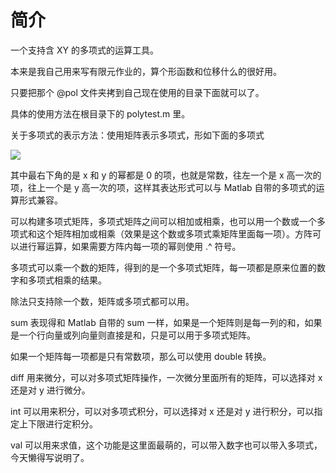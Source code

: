 # 简介

一个支持含 XY 的多项式的运算工具。

本来是我自己用来写有限元作业的，算个形函数和位移什么的很好用。

只要把那个 @pol 文件夹拷到自己现在使用的目录下面就可以了。

具体的使用方法在根目录下的 polytest.m 里。

关于多项式的表示方法：使用矩阵表示多项式，形如下面的多项式

![](http://latex.codecogs.com/gif.latex?\left[\begin{matrix}a_{n,n}&a_{n-1,n}&\cdots&a_{0,n}\\a_{n,n-1}&a_{n-1,n-1}&\cdots&a_{0,n-1}\\\vdots&\vdots&\ddots&\vdots\\a_{n,1}&a_{n-1,1}&\cdots&a_{0,1}\\a_{n,0}&a_{n-1,0}&\cdots&a_{0,0}\end{matrix}\right])

其中最右下角的是 x 和 y 的幂都是 0 的项，也就是常数，往左一个是 x 高一次的项，往上一个是 y 高一次的项，这样其表达形式可以与 Matlab 自带的多项式的运算形式兼容。

可以构建多项式矩阵，多项式矩阵之间可以相加或相乘，也可以用一个数或一个多项式和这个矩阵相加或相乘（效果是这个数或多项式乘矩阵里面每一项）。方阵可以进行幂运算，如果需要方阵内每一项的幂则使用 .\^ 符号。

多项式可以乘一个数的矩阵，得到的是一个多项式矩阵，每一项都是原来位置的数字和多项式相乘的结果。

除法只支持除一个数，矩阵或多项式都可以用。

sum 表现得和 Matlab 自带的 sum 一样，如果是一个矩阵则是每一列的和，如果是一个行向量或列向量则直接是和，只是可以用于多项式矩阵。

如果一个矩阵每一项都是只有常数项，那么可以使用 double 转换。

diff 用来微分，可以对多项式矩阵操作，一次微分里面所有的矩阵，可以选择对 x 还是对 y 进行微分。

int 可以用来积分，可以对多项式积分，可以选择对 x 还是对 y 进行积分，可以指定上下限进行定积分。

val 可以用来求值，这个功能是这里面最萌的，可以带入数字也可以带入多项式，今天懒得写说明了。